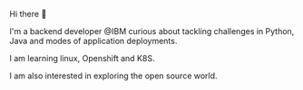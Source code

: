 Hi there 👋

I'm a backend developer @IBM curious about tackling challenges in Python, Java and modes of application deployments.

I am learning linux, Openshift and K8S.

I am also interested in exploring the open source world.

